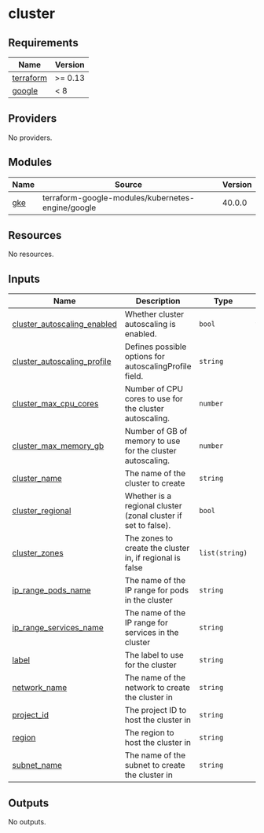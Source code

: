 # cluster

<!-- BEGIN_TF_DOCS -->
## Requirements

| Name | Version |
|------|---------|
| <a name="requirement_terraform"></a> [terraform](#requirement\_terraform) | >= 0.13 |
| <a name="requirement_google"></a> [google](#requirement\_google) | < 8 |

## Providers

No providers.

## Modules

| Name | Source | Version |
|------|--------|---------|
| <a name="module_gke"></a> [gke](#module\_gke) | terraform-google-modules/kubernetes-engine/google | 40.0.0 |

## Resources

No resources.

## Inputs

| Name | Description | Type | Default | Required |
|------|-------------|------|---------|:--------:|
| <a name="input_cluster_autoscaling_enabled"></a> [cluster\_autoscaling\_enabled](#input\_cluster\_autoscaling\_enabled) | Whether cluster autoscaling is enabled. | `bool` | `true` | no |
| <a name="input_cluster_autoscaling_profile"></a> [cluster\_autoscaling\_profile](#input\_cluster\_autoscaling\_profile) | Defines possible options for autoscalingProfile field. | `string` | n/a | yes |
| <a name="input_cluster_max_cpu_cores"></a> [cluster\_max\_cpu\_cores](#input\_cluster\_max\_cpu\_cores) | Number of CPU cores to use for the cluster autoscaling. | `number` | n/a | yes |
| <a name="input_cluster_max_memory_gb"></a> [cluster\_max\_memory\_gb](#input\_cluster\_max\_memory\_gb) | Number of GB of memory to use for the cluster autoscaling. | `number` | n/a | yes |
| <a name="input_cluster_name"></a> [cluster\_name](#input\_cluster\_name) | The name of the cluster to create | `string` | n/a | yes |
| <a name="input_cluster_regional"></a> [cluster\_regional](#input\_cluster\_regional) | Whether is a regional cluster (zonal cluster if set to false). | `bool` | n/a | yes |
| <a name="input_cluster_zones"></a> [cluster\_zones](#input\_cluster\_zones) | The zones to create the cluster in, if regional is false | `list(string)` | n/a | yes |
| <a name="input_ip_range_pods_name"></a> [ip\_range\_pods\_name](#input\_ip\_range\_pods\_name) | The name of the IP range for pods in the cluster | `string` | n/a | yes |
| <a name="input_ip_range_services_name"></a> [ip\_range\_services\_name](#input\_ip\_range\_services\_name) | The name of the IP range for services in the cluster | `string` | n/a | yes |
| <a name="input_label"></a> [label](#input\_label) | The label to use for the cluster | `string` | n/a | yes |
| <a name="input_network_name"></a> [network\_name](#input\_network\_name) | The name of the network to create the cluster in | `string` | n/a | yes |
| <a name="input_project_id"></a> [project\_id](#input\_project\_id) | The project ID to host the cluster in | `string` | n/a | yes |
| <a name="input_region"></a> [region](#input\_region) | The region to host the cluster in | `string` | n/a | yes |
| <a name="input_subnet_name"></a> [subnet\_name](#input\_subnet\_name) | The name of the subnet to create the cluster in | `string` | n/a | yes |

## Outputs

No outputs.
<!-- END_TF_DOCS -->
